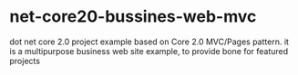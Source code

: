 # net-core20-bussines-web-mvc
dot net core 2.0 project example based on Core 2.0 MVC/Pages pattern. it is a multipurpose business web site example, to provide bone for featured projects
